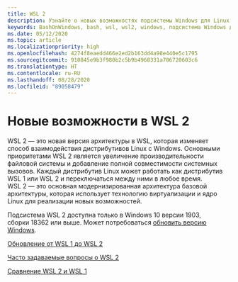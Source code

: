```yaml
---
title: WSL 2
description: Узнайте о новых возможностях подсистемы Windows для Linux 2. Просмотрите дополнительные доступные ресурсы, например об обновлении версии WSL, и часто задаваемые вопросы.
keywords: BashOnWindows, bash, wsl, wsl2, windows, подсистема Windows для Linux, windowssubsystem, ubuntu, debian, suse, windows 10, установка
ms.date: 05/12/2020
ms.topic: article
ms.localizationpriority: high
ms.openlocfilehash: 4274f8eaedd466e2ed2b163dd4a98e440e5c1795
ms.sourcegitcommit: 910845e9b3f980b2c5b9b4968331a706720603c6
ms.translationtype: HT
ms.contentlocale: ru-RU
ms.lasthandoff: 08/28/2020
ms.locfileid: "89058479"
---
```

# <a name="whats-new-in-wsl-2"></a>Новые возможности в WSL 2

WSL 2 — это новая версия архитектуры в WSL, которая изменяет способ взаимодействия дистрибутивов Linux с Windows. Основными приоритетами WSL 2 является увеличение производительности файловой системы и добавление полной совместимости системных вызовов. Каждый дистрибутив Linux может работать как дистрибутив WSL 1 или WSL 2 и переключаться между ними в любое время. WSL 2 — это основная модернизированная архитектура базовой архитектуры, которая использует технологию виртуализации и ядро Linux для реализации новых возможностей.

Подсистема WSL 2 доступна только в Windows 10 версии 1903, сборки 18362 или выше. Может потребоваться [обновить версию Windows](ms-settings:windowsupdate).

[Обновление от WSL 1 до WSL 2](./install-win10.md#update-to-wsl-2)

[Часто задаваемые вопросы о WSL 2](./wsl2-faq.md)

[Сравнение WSL 2 и WSL 1](./compare-versions.md)
